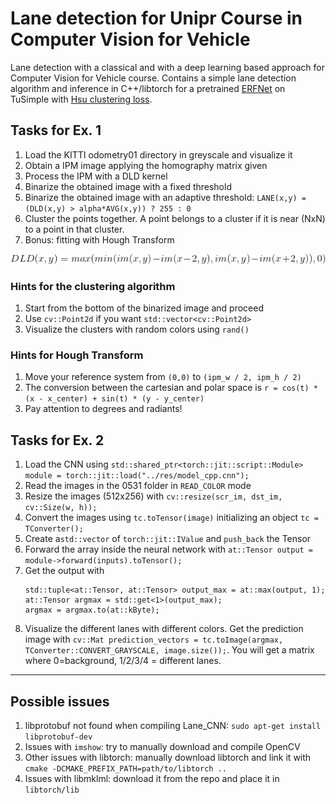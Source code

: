 # Lane detection for Unipr Course in Computer Vision for Vehicle
Lane detection with a classical and with a deep learning based approach for Computer Vision for Vehicle course. Contains a simple lane detection algorithm and inference in C++/libtorch for a pretrained [ERFNet](https://ieeexplore.ieee.org/document/8063438) on TuSimple with [Hsu clustering loss](https://arxiv.org/abs/1803.06459).

## Tasks for Ex. 1

1) Load the KITTI odometry01 directory in greyscale and visualize it
2) Obtain a IPM image applying the homography matrix given
3) Process the IPM with a DLD kernel
4) Binarize the obtained image with a fixed threshold
5) Binarize the obtained image with an adaptive threshold: `LANE(x,y) = (DLD(x,y) > alpha*AVG(x,y)) ? 255 : 0`
6) Cluster the points together. A point belongs to a cluster if it is near (NxN) to a point in that cluster.
7) Bonus: fitting with Hough Transform
<p align="center">
  <img src="DLD.gif">
</p>

### Hints for the clustering algorithm
1) Start from the bottom of the binarized image and proceed
2) Use `cv::Point2d` if you want `std::vector<cv::Point2d>`
3) Visualize the clusters with random colors using `rand()`

### Hints for Hough Transform
1) Move your reference system from `(0,0)` to `(ipm_w / 2, ipm_h / 2)`
2) The conversion between the cartesian and polar space is `r = cos(t) * (x - x_center) + sin(t) * (y - y_center)`
3) Pay attention to degrees and radiants!

## Tasks for Ex. 2

1) Load the CNN using `std::shared_ptr<torch::jit::script::Module> module = torch::jit::load("../res/model_cpp.cnn");`
2) Read the images in the 0531 folder in `READ_COLOR` mode
3) Resize the images (512x256) with `cv::resize(scr_im, dst_im, cv::Size(w, h));`
4) Convert the images using `tc.toTensor(image)` initializing an object `tc = TConverter();`
5) Create a`std::vector` of `torch::jit::IValue` and `push_back` the Tensor 
6) Forward the array inside the neural network with `at::Tensor output = module->forward(inputs).toTensor();`
7) Get the output with       
      ```
      std::tuple<at::Tensor, at::Tensor> output_max = at::max(output, 1);
      at::Tensor argmax = std::get<1>(output_max);
      argmax = argmax.to(at::kByte);
      ```
8) Visualize the different lanes with different colors. Get the prediction image with `cv::Mat prediction_vectors = tc.toImage(argmax, TConverter::CONVERT_GRAYSCALE, image.size());`. You will get a matrix where 0=background, 1/2/3/4 = different lanes.

<hr>

## Possible issues

1) libprotobuf not found when compiling Lane_CNN: `sudo apt-get install libprotobuf-dev`
2) Issues with `imshow`: try to manually download and compile OpenCV
3) Other issues with libtorch: manually download libtorch and link it with `cmake -DCMAKE_PREFIX_PATH=path/to/libtorch ..` 
4) Issues with libmklml: download it from the repo and place it in `libtorch/lib`
